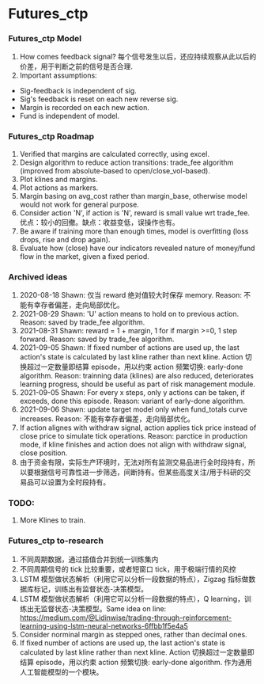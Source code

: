 # Futures_ctp

### Futures_ctp Model

1. How comes feedback signal? 每个信号发生以后，还应持续观察从此以后的价差，用于判断之前的信号是否合理.
2. Important assumptions:

- Sig-feedback is independent of sig.
- Sig's feedback is reset on each new reverse sig.
- Margin is recorded on each new action.
- Fund is independent of model.

### Futures_ctp Roadmap

1. Verified that margins are calculated correctly, using excel.
2. Design algorithm to reduce action transitions: trade_fee algorithm (improved from absolute-based to open/close_vol-based).
3. Plot klines and margins.
4. Plot actions as markers.
5. Margin basing on avg_cost rather than margin_base, otherwise model would not work for general purpose.
6. Consider action 'N', if action is 'N', reward is small value wrt trade_fee. 优点：较小的回撤。缺点：收益变低，误操作也有。
7. Be aware if training more than enough times, model is overfitting (loss drops, rise and drop again).
8. Evaluate how (close) have our indicators revealed nature of money/fund flow in the market, given a fixed period.

### Archived ideas

1. 2020-08-18 Shawn: 仅当 reward 绝对值较大时保存 memory. Reason: 不能有幸存者偏差，走向局部优化。
2. 2021-08-29 Shawn: 'U' action means to hold on to previous action. Reason: saved by trade_fee algorithm.
3. 2021-08-31 Shawn: reward = 1 + margin, 1 for if margin >=0, 1 step forward. Reason: saved by trade_fee algorithm.
4. 2021-09-05 Shawn: If fixed number of actions are used up, the last action's state is calculated by last kline rather than next kline. Action 切换超过一定数量即结算 episode，用以约束 action 频繁切换: early-done algorithm. Reason: trainning data (klines) are also reduced, deteriorates learning progress, should be useful as part of risk management module.
5. 2021-09-05 Shawn: For every x steps, only y actions can be taken, if exceeds, done this episode. Reason: variant of early-done algorithm.
6. 2021-09-06 Shawn: update target model only when fund_totals curve increases. Reason: 不能有幸存者偏差，走向局部优化。
7. If action alignes with withdraw signal, action applies tick price instead of close price to simulate tick operations. Reason: parctice in production mode, if kline finishes and action does not align with withdraw signal, close position.
8. 由于资金有限，实际生产环境时，无法对所有监测交易品进行全时段持有，所以要根据信号可靠性进一步筛选，间断持有。但某些高度关注/用于科研的交易品可以设置为全时段持有。

### TODO:

1. More Klines to train.

### Futures_ctp to-research

1. 不同周期数据，通过插值合并到统一训练集内
2. 不同周期信号的 tick 比较重要，或者短窗口 tick，用于极端行情的风控
3. LSTM 模型做状态解析（利用它可以分析一段数据的特点），Zigzag 指标做数据库标记，训练出有监督状态-决策模型。
4. LSTM 模型做状态解析（利用它可以分析一段数据的特点），Q learning，训练出无监督状态-决策模型。Same idea on line: https://medium.com/@Lidinwise/trading-through-reinforcement-learning-using-lstm-neural-networks-6ffbb1f5e4a5
5. Consider norminal margin as stepped ones, rather than decimal ones.
6. If fixed number of actions are used up, the last action's state is calculated by last kline rather than next kline. Action 切换超过一定数量即结算 episode，用以约束 action 频繁切换: early-done algorithm. 作为通用人工智能模型的一个模块。
